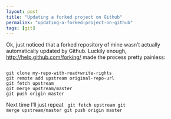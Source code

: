 ```yaml
---
layout: post
title: "Updating a forked project on Github"
permalink: "updating-a-forked-project-on-github"
tags: [git]
---
```


Ok, just noticed that a forked repository of mine wasn’t actually automatically updated by Github. Luckily enough, <a href="http://help.github.com/forking/">http://help.github.com/forking/</a> made the process pretty painless:

<code lang="bash">
git clone my-repo-with-read+write-rights
git remote add upstream original-repo-url
git fetch upstream
git merge upstream/master
git push origin master
</code>

Next time I’ll just repeat
<code lang="bash">
git fetch upstream
git merge upstream/master
git push origin master
</code>
